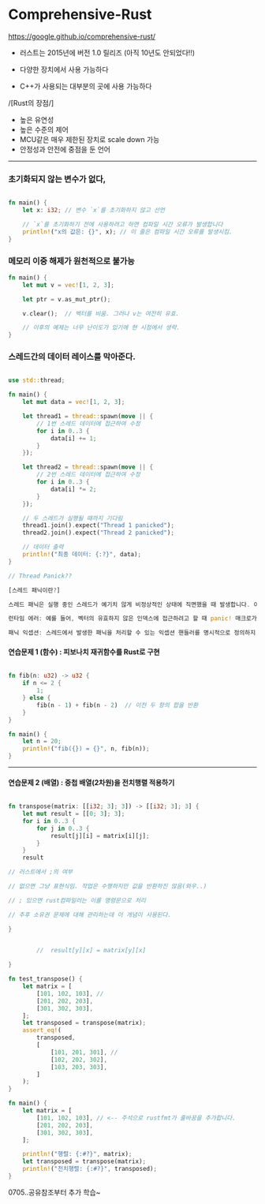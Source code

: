 # Comprehensive-Rust
https://google.github.io/comprehensive-rust/

 - 러스트는 2015년에 버전 1.0 릴리즈 (아직 10년도 안되었다!!)

 - 다양한 장치에서 사용 가능하다

 - C++가 사용되는 대부분의 곳에 사용 가능하다

/[Rust의 장점/]

 - 높은 유연성
 - 높은 수준의 제어
 - MCU같은 매우 제한된 장치로 scale down 가능
 - 안정성과 안전에 중점을 둔 언어



---  

### 초기화되지 않는 변수가 없다,

~~~rust

fn main() {
    let x: i32; // 변수 `x`를 초기화하지 않고 선언

    // `x`를 초기화하기 전에 사용하려고 하면 컴파일 시간 오류가 발생합니다
    println!("x의 값은: {}", x); // 이 줄은 컴파일 시간 오류를 발생시킴.
}
~~~


### 메모리 이중 해제가 원천적으로 불가능

~~~rust
fn main() {
    let mut v = vec![1, 2, 3];

    let ptr = v.as_mut_ptr();

    v.clear();  // 벡터를 비움. 그러나 v는 여전히 유효.

    // 이후의 예제는 너무 난이도가 있기에 현 시점에서 생략.
}
~~~



### 스레드간의 데이터 레이스를 막아준다.

~~~rust

use std::thread;

fn main() {
    let mut data = vec![1, 2, 3];

    let thread1 = thread::spawn(move || {
        // 1번 스레드 데이터에 접근하여 수정
        for i in 0..3 {
            data[i] += 1;
        }
    });

    let thread2 = thread::spawn(move || {
        // 2번 스레드 데이터에 접근하여 수정
        for i in 0..3 {
            data[i] *= 2;
        }
    });

    // 두 스레드가 실행될 때까지 기다림
    thread1.join().expect("Thread 1 panicked");
    thread2.join().expect("Thread 2 panicked");

    // 데이터 출력
    println!("최종 데이터: {:?}", data);
}

// Thread Panick??

[스레드 패닉이란?]

스레드 패닉은 실행 중인 스레드가 예기치 않게 비정상적인 상태에 직면했을 때 발생합니다. 이는 주로 다음과 같은 상황에서 발생할 수 있습니다:

런타임 에러: 예를 들어, 벡터의 유효하지 않은 인덱스에 접근하려고 할 때 panic! 매크로가 호출될 수 있습니다.

패닉 익셉션: 스레드에서 발생한 패닉을 처리할 수 있는 익셉션 핸들러를 명시적으로 정의하지 않았을 경우 발생합니다.

~~~



#### 연습문제 1 (함수) : 피보나치 재귀함수를 Rust로 구현

~~~rust

fn fib(n: u32) -> u32 {
    if n <= 2 {
        1;
    } else {
        fib(n - 1) + fib(n - 2)  // 이전 두 항의 합을 반환
    }
}

fn main() {
    let n = 20;
    println!("fib({}) = {}", n, fib(n));
}

~~~


---


#### 연습문제 2 (배열) : 중첩 배열(2차원)을 전치행렬 적용하기

~~~rust

fn transpose(matrix: [[i32; 3]; 3]) -> [[i32; 3]; 3] {
    let mut result = [[0; 3]; 3];
    for i in 0..3 {
        for j in 0..3 {
            result[j][i] = matrix[i][j]; 
        }
    }
    result

// 러스트에서 ;의 여부

// 없으면 그냥 표현식임. 작업은 수행하지만 값을 반환하진 않음(와우..)

// ; 있으면 rust컴파일러는 이를 명령문으로 처리

// 추후 소유권 문제에 대해 관리하는데 이 개념이 사용된다.

}


        //  result[y][x] = matrix[y][x]
    
}

fn test_transpose() {
    let matrix = [
        [101, 102, 103], //
        [201, 202, 203],
        [301, 302, 303],
    ];
    let transposed = transpose(matrix);
    assert_eq!(
        transposed,
        [
            [101, 201, 301], //
            [102, 202, 302],
            [103, 203, 303],
        ]
    );
}

fn main() {
    let matrix = [
        [101, 102, 103], // <-- 주석으로 rustfmt가 줄바꿈을 추가합니다.
        [201, 202, 203],
        [301, 302, 303],
    ];

    println!("행렬: {:#?}", matrix);
    let transposed = transpose(matrix);
    println!("전치행렬: {:#?}", transposed);
}


~~~



0705..공유참조부터 추가 학습~
